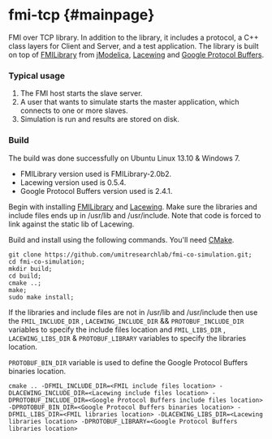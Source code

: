 fmi-tcp       {#mainpage}
=======

FMI over TCP library. In addition to the library, it includes a protocol, a C++ class layers for Client and Server, and a test application. The library is built on top of
[FMILibrary](http://www.jmodelica.org/FMILibrary) from
[jModelica](http://www.jmodelica.org),
[Lacewing](http://lacewing-project.org/) and
[Google Protocol Buffers](https://developers.google.com/protocol-buffers/).

### Typical usage

1. The FMI host starts the slave server.
2. A user that wants to simulate starts the master application, which connects to one or more slaves.
3. Simulation is run and results are stored on disk.

### Build

The build was done successfully on Ubuntu Linux 13.10 & Windows 7.

* FMILibrary version used is FMILibrary-2.0b2.
* Lacewing version used is 0.5.4.
* Google Protocol Buffers version used is 2.4.1.

Begin with installing [FMILibrary](http://www.jmodelica.org/FMILibrary) and [Lacewing](http://lacewing-project.org/). Make sure the libraries and include files ends up in /usr/lib and /usr/include.
Note that code is forced to link against the static lib of Lacewing.

Build and install using the following commands. You'll need [CMake](http://www.cmake.org/).

    git clone https://github.com/umitresearchlab/fmi-co-simulation.git;
    cd fmi-co-simulation;
    mkdir build;
    cd build;
    cmake ..;
    make;
    sudo make install;

If the libraries and include files are not in /usr/lib and /usr/include then use the ```FMIL_INCLUDE_DIR``` , ```LACEWING_INCLUDE_DIR``` && ```PROTOBUF_INCLUDE_DIR``` variables to specify the include files location and ```FMIL_LIBS_DIR``` , ```LACEWING_LIBS_DIR``` & ```PROTOBUF_LIBRARY``` variables to specify the libraries location.

```PROTOBUF_BIN_DIR``` variable is used to define the Google Protocol Buffers binaries location.

    cmake .. -DFMIL_INCLUDE_DIR=<FMIL include files location> -DLACEWING_INCLUDE_DIR=<Lacewing include files location> -DPROTOBUF_INCLUDE_DIR=<Google Protocol Buffers include files location> -DPROTOBUF_BIN_DIR=<Google Protocol Buffers binaries location> -DFMIL_LIBS_DIR=<FMIL libraries location> -DLACEWING_LIBS_DIR=<Lacewing libraries location> -DPROTOBUF_LIBRARY=<Google Protocol Buffers libraries location>
